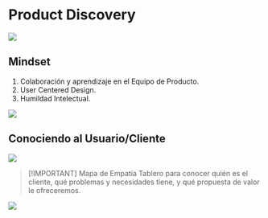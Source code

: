 # Product Discovery

![](Pasted%20image%2020240925145433.png)

## Mindset
1. Colaboración y aprendizaje en el Equipo de Producto.
2. User Centered Design.
3. Humildad Intelectual.

![](Pasted%20image%2020240925155357.png)


## Conociendo al Usuario/Cliente

![](Pasted%20image%2020240925155450.png)


> [!IMPORTANT] Mapa de Empatía
> Tablero para conocer quién es el cliente, qué problemas y necesidades tiene, y qué propuesta de valor le ofreceremos.

![](Pasted%20image%2020240925155551.png)
